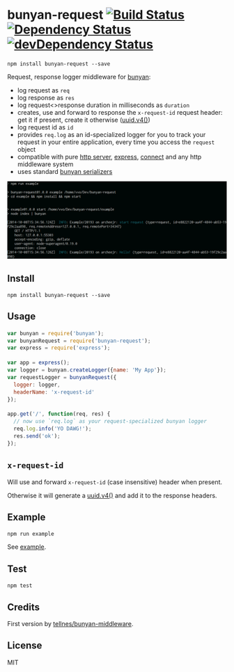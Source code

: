 # bunyan-request [![Build Status](http://img.shields.io/travis/vvo/bunyan-request/master.svg?style=flat-square)](https://travis-ci.org/vvo/bunyan-request) [![Dependency Status](http://img.shields.io/david/vvo/bunyan-request.svg?style=flat-square)](https://david-dm.org/vvo/bunyan-request) [![devDependency Status](http://img.shields.io/david/dev/vvo/bunyan-request.svg?style=flat-square)](https://david-dm.org/vvo/bunyan-request#info=devDependencies)

```shell
npm install bunyan-request --save
```

Request, response logger middleware for [bunyan](https://github.com/trentm/node-bunyan):
- log request as `req`
- log response as `res`
- log request<>response duration in milliseconds as `duration`
- creates, use and forward to response the `x-request-id` request header: get it if present, create it otherwise ([uuid.v4()](https://github.com/defunctzombie/node-uuid#uuidv4options--buffer--offset))
- log request id as `id`
- provides `req.log` as an id-specialized logger for you to track your request in your entire application, every time you access the `request` object
- compatible with pure [http server](http://nodejs.org/api/http.html#http_http_createserver_requestlistener), [express](https://github.com/strongloop/express), [connect](https://github.com/senchalabs/connect) and any http middleware system
- uses standard [bunyan serializers](https://github.com/trentm/node-bunyan#serializers)

![screenshot](screenshot.png)

## Install

```shell
npm install bunyan-request --save
```

## Usage

```js
var bunyan = require('bunyan');
var bunyanRequest = require('bunyan-request');
var express = require('express');

var app = express();
var logger = bunyan.createLogger({name: 'My App'});
var requestLogger = bunyanRequest({
  logger: logger,
  headerName: 'x-request-id'
});

app.get('/', function(req, res) {
  // now use `req.log` as your request-specialized bunyan logger
  req.log.info('YO DAWG!');
  res.send('ok');
});
```

## `x-request-id`

Will use and forward `x-request-id` (case insensitive) header when present.

Otherwise it will generate
a [uuid.v4()](https://github.com/defunctzombie/node-uuid#uuidv4options--buffer--offset) and
add it to the response headers.

## Example

```shell
npm run example
```

See [example](example).

## Test

```shell
npm test
```

## Credits

First version by [tellnes/bunyan-middleware](https://github.com/tellnes/bunyan-middleware).

## License

MIT

